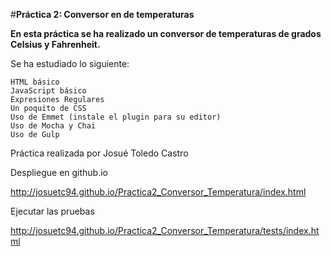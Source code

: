 #**Práctica 2: Conversor en de temperaturas**

**En esta práctica se ha realizado un conversor de temperaturas de grados Celsius y Fahrenheit.**

Se ha estudiado lo siguiente:

    HTML básico
    JavaScript básico
    Expresiones Regulares
    Un poquito de CSS
    Uso de Emmet (instale el plugin para su editor)
    Uso de Mocha y Chai
    Uso de Gulp

Práctica realizada por Josué Toledo Castro

Despliegue en github.io

   http://josuetc94.github.io/Practica2_Conversor_Temperatura/index.html

Ejecutar las pruebas

   http://josuetc94.github.io/Practica2_Conversor_Temperatura/tests/index.html
